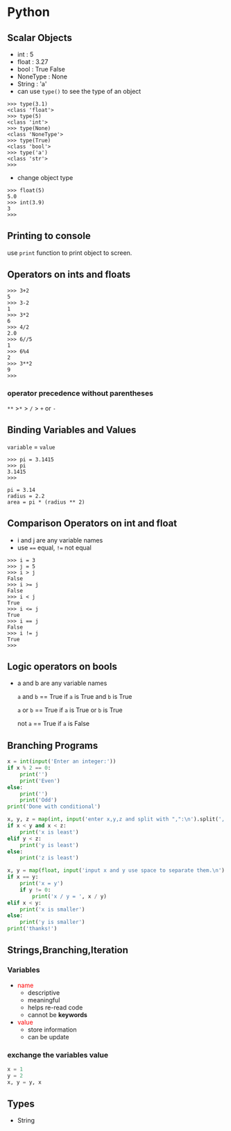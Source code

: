 # Python

## Scalar Objects

- int : 5
- float : 3.27
- bool : True False
- NoneType : None
- String : 'a'
- can use `type()` to see the type of an object

```
>>> type(3.1)
<class 'float'>
>>> type(5)
<class 'int'>
>>> type(None)
<class 'NoneType'>
>>> type(True)
<class 'bool'>
>>> type('a')
<class 'str'>
>>>
```

- change object type

```
>>> float(5)
5.0
>>> int(3.9)
3
>>>
```

## Printing to console

use `print` function to print object to screen.

## Operators on ints and floats

```
>>> 3+2
5
>>> 3-2
1
>>> 3*2
6
>>> 4/2
2.0
>>> 6//5
1
>>> 6%4
2
>>> 3**2
9
>>>
```

### operator precedence without parentheses

`**` >`*` > `/` > `+` or `-`

## Binding Variables and Values

`variable` = `value`

```
>>> pi = 3.1415
>>> pi
3.1415
>>>
```

```
pi = 3.14
radius = 2.2
area = pi * (radius ** 2)
```

## Comparison Operators on int and float

- i and j are any variable names
- use `==` equal, `!=` not equal

```
>>> i = 3
>>> j = 5
>>> i > j
False
>>> i >= j
False
>>> i < j
True
>>> i <= j
True
>>> i == j
False
>>> i != j
True
>>>
```

## Logic operators on bools

- a and b are any variable names

  `a`  and `b`  == True if `a` is True and `b` is True

  `a` or `b` == True if `a` is True or `b` is True

  not `a` == True if `a` is False

## Branching Programs

```python
x = int(input('Enter an integer:'))
if x % 2 == 0:
    print('')
    print('Even')
else:
    print('')
    print('Odd')
print('Done with conditional')
```

```python
x, y, z = map(int, input('enter x,y,z and split with ",":\n').split(','))
if x < y and x < z:
    print('x is least')
elif y < z:
    print('y is least')
else:
    print('z is least')
```

```python
x, y = map(float, input('input x and y use space to separate them.\n').split(' '))
if x == y:
    print('x = y')
    if y != 0:
        print('x / y = ', x / y)
elif x < y:
    print('x is smaller')
else:
    print('y is smaller')
print('thanks!')
```

## Strings,Branching,Iteration

### Variables

- <span style="color:red">name</span>
    - descriptive
    - meaningful
    - helps re-read code
    - cannot be <strong>keywords</strong>
- <span style='color:red'>value</span>
    - store information
    - can be update

### exchange the variables value

```python
x = 1
y = 2
x, y = y, x
```

## Types

- String

